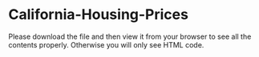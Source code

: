 # California-Housing-Prices

Please download the file and then view it from your browser to see all the contents properly. Otherwise you will only see HTML code.

